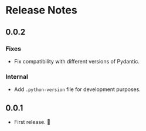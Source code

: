 # Release Notes

## 0.0.2

### Fixes

- Fix compatibility with different versions of Pydantic.

### Internal

- Add `.python-version` file for development purposes.

## 0.0.1

- First release. 🎉
